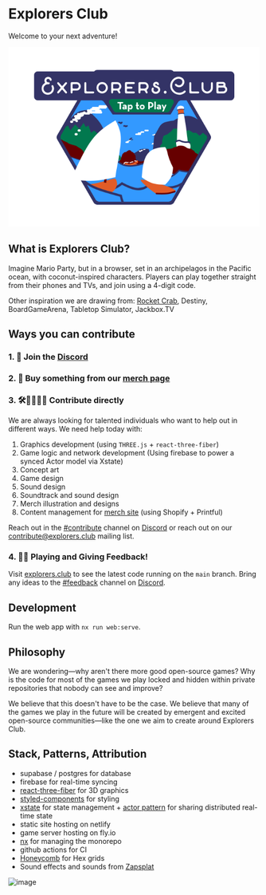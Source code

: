 # Explorers Club

Welcome to your next adventure!

![Logo](https://raw.githubusercontent.com/explorers-club/explorers-club/main/apps/web/src/assets/logo.png)

## What is Explorers Club?

Imagine Mario Party, but in a browser, set in an archipelagos in the Pacific ocean, with coconut-inspired characters. Players can play together straight from their phones and TVs, and join using a 4-digit code.

Other inspiration we are drawing from: [Rocket Crab](https://github.com/tannerkrewson/rocketcrab), Destiny, BoardGameArena, Tabletop Simulator, Jackbox.TV

## Ways you can contribute

### 1. 💬 Join the [Discord](https://discord.gg/PUHsGxqBKt)

### 2. 🛒 Buy something from our [merch page](https://merch.explorers.club/) 

### 3. 🛠👷‍♀️👷‍♂️ Contribute directly

We are always looking for talented individuals who want to help out in different ways. We need help today with:

1. Graphics development (using `THREE.js` + `react-three-fiber`)
1. Game logic and network development (Using firebase to power a synced Actor model via Xstate)
1. Concept art
1. Game design
1. Sound design
1. Soundtrack and sound design
1. Merch illustration and designs
1. Content management for [merch site](https://merch.explorers.club) (using Shopify + Printful)

Reach out in the [#contribute](https://discord.com/channels/995376198379122708/1036995345051287552) channel on [Discord](https://discord.gg/PUHsGxqBKt) or reach out on our [contribute@explorers.club](mailto:contribute@explorers.club) mailing list.

### 4. 🤗🤔 Playing and Giving Feedback!

Visit [explorers.club](https://explorers.club) to see the latest code running on the `main` branch. Bring any ideas to the [#feedback](https://discord.com/channels/995376198379122708/1036995388441374720) channel on [Discord](https://discord.gg/PUHsGxqBKt).

## Development

Run the web app with `nx run web:serve`.

## Philosophy

We are wondering—why aren't there more good open-source games? Why is the code for most of the games we play locked and hidden within private repositories that nobody can see and improve?

We believe that this doesn't have to be the case. We believe that many of the games we play in the future will be created by emergent and excited open-source communities—like the one we aim to create around Explorers Club.

## Stack, Patterns, Attribution

- supabase / postgres for database
- firebase for real-time syncing
- [react-three-fiber](https://github.com/pmndrs/react-three-fiber) for 3D graphics
- [styled-components](https://styled-components.com/) for styling
- [xstate](https://xstate.js.org/) for state management + [actor pattern](https://www.youtube.com/watch?v=NTfPtYJORck) for sharing distributed real-time state
- static site hosting on netlify
- game server hosting on fly.io
- [nx](https://nx.dev/) for managing the monorepo
- github actions for CI
- [Honeycomb](https://github.com/flauwekeul/honeycomb) for Hex grids
- Sound effects and sounds from [Zapsplat](https://www.zapsplat.com/)

![image](https://user-images.githubusercontent.com/718391/199243971-7e9556d6-f473-4a86-bc19-d121bdf16592.png)
